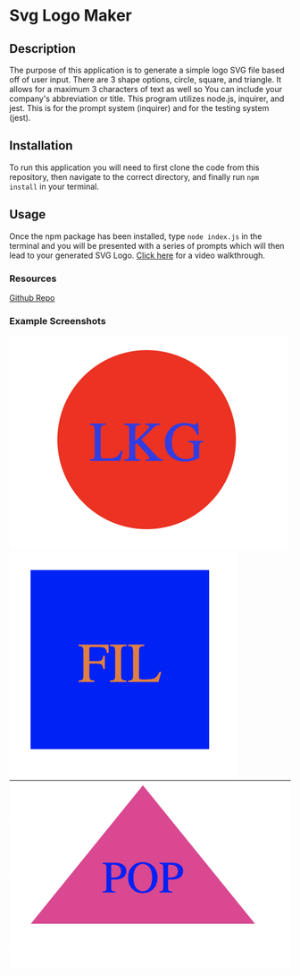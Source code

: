 # Svg Logo Maker
## Description
The purpose of this application is to generate a simple logo SVG file based off of user input. There are 3 shape options, circle, square, and triangle. It allows for a maximum 3 characters of text as well so You can include your company's abbreviation or title. This program utilizes node.js, inquirer, and jest. This is for the prompt system (inquirer) and for the testing system (jest).
## Installation
To run this application you will need to first clone the code from this repository, then navigate to the correct directory, and finally run `npm install` in your terminal.
## Usage
Once the npm package has been installed, type `node index.js` in the terminal and you will be presented with a series of prompts which will then lead to your generated SVG Logo.
[Click here](./images/walkthrough.mp4) for a video walkthrough.
### Resources
[Github Repo](https://github.com/cdgonzo23)

### Example Screenshots
![Circle Example Screenshot](./images/screenshot_circle.png)
![Square Example Screenshot](./images/screenshot_square.png)
![Triangle Example Screenshot](./images/screenshot_triangle.png)